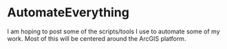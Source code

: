# AutomateEverything
I am hoping to post some of the scripts/tools I use to automate some of my work. Most of this will be centered around the ArcGIS platform.

